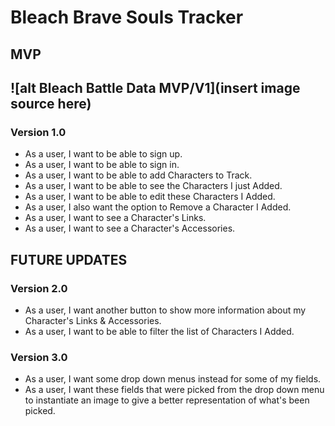 # Bleach Brave Souls Tracker

## MVP
![alt Bleach Battle Data MVP/V1](insert image source here)
 ---
### Version 1.0
- As a user, I want to be able to sign up.
- As a user, I want to be able to sign in.
- As a user, I want to be able to add Characters to Track.
- As a user, I want to be able to see the Characters I just Added.
- As a user, I want to be able to edit these Characters I Added.
- As a user, I also want the option to Remove a Character I Added.
- As a user, I want to see a Character's Links.
- As a user, I want to see a Character's Accessories.

## FUTURE UPDATES

### Version 2.0
- As a user, I want another button to show more information about my Character's Links & Accessories.
- As a user, I want to be able to filter the list of Characters I Added.

### Version 3.0
- As a user, I want some drop down menus instead for some of my fields.
- As a user, I want these fields that were picked from the drop down menu to instantiate an image to give a better representation of what's been picked.

